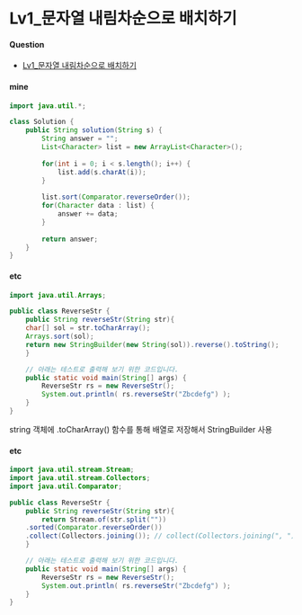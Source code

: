 # Lv1_문자열 내림차순으로 배치하기



#### Question

- [Lv1_문자열 내림차순으로 배치하기](https://programmers.co.kr/learn/courses/30/lessons/12917)



#### mine

```java
import java.util.*;

class Solution {
    public String solution(String s) {
        String answer = "";
        List<Character> list = new ArrayList<Character>();
        
        for(int i = 0; i < s.length(); i++) {
            list.add(s.charAt(i));
        }
        
        list.sort(Comparator.reverseOrder());
        for(Character data : list) {
            answer += data;
        }
        
        return answer;
    }
}
```



#### etc

```java
import java.util.Arrays;

public class ReverseStr {
    public String reverseStr(String str){
    char[] sol = str.toCharArray();
    Arrays.sort(sol);
    return new StringBuilder(new String(sol)).reverse().toString();
    }

    // 아래는 테스트로 출력해 보기 위한 코드입니다.
    public static void main(String[] args) {
        ReverseStr rs = new ReverseStr();
        System.out.println( rs.reverseStr("Zbcdefg") );
    }
}
```



string 객체에 .toCharArray() 함수를 통해 배열로 저장해서 StringBuilder 사용



#### etc

```java
import java.util.stream.Stream;
import java.util.stream.Collectors;
import java.util.Comparator;

public class ReverseStr {
    public String reverseStr(String str){
        return Stream.of(str.split(""))
    .sorted(Comparator.reverseOrder())
    .collect(Collectors.joining()); // collect(Collectors.joining(", ") 이렇게 하면 Z, b, c d, e, f, g 이런식으로 출력이 된다!
    }

    // 아래는 테스트로 출력해 보기 위한 코드입니다.
    public static void main(String[] args) {
        ReverseStr rs = new ReverseStr();
        System.out.println( rs.reverseStr("Zbcdefg") );
    }
}
```

